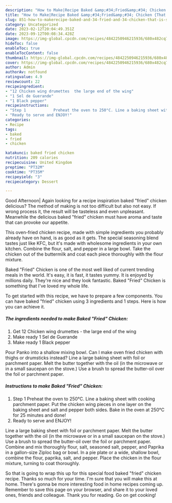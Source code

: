 ```yaml
---
description: "How to Make|Recipe Baked &amp;#34;Fried&amp;#34; Chicken {That is Special"
title: "How to Make|Recipe Baked &amp;#34;Fried&amp;#34; Chicken {That is Special"
slug: 851-how-to-makerecipe-baked-and-34-fried-and-34-chicken-that-is-special
category: Uncategorized
date: 2023-02-12T20:04:49.351Z
date: 2023-09-12T00:08:34.428Z
image: https://img-global.cpcdn.com/recipes/4842250946215936/680x482cq70/baked-fried-chicken-recipe-main-photo.jpg
hideToc: false
enableToc: true
enableTocContent: false
thumbnail: https://img-global.cpcdn.com/recipes/4842250946215936/680x482cq70/baked-fried-chicken-recipe-main-photo.jpg
cover: https://img-global.cpcdn.com/recipes/4842250946215936/680x482cq70/baked-fried-chicken-recipe-main-photo.jpg
author: Admin
authorAv: notfound
ratingvalue: 4.9
reviewcount: 22
recipeingredient:
- "12 Chicken wing drumettes  the large end of the wing"
- "1 Sel de Guerande"
- "1 Black pepper"
recipeinstructions:
- "Step 1            Preheat the oven to 250°C. Line a baking sheet with cooking parchment paper. Put the chicken wing pieces in one layer on the baking sheet and salt and pepper both sides. Bake in the oven at 250°C for 25 minutes and done!"
- "Ready to serve and ENJOY!"
categories:
- Recipe
tags:
- baked
- fried
- chicken

katakunci: baked fried chicken 
nutrition: 209 calories
recipecuisine: United Kingdom
preptime: "PT32M"
cooktime: "PT35M"
recipeyield: "3"
recipecategory: Dessert

---
```



Good Afternoon| Again looking for a recipe inspiration baked &#34;fried&#34; chicken delicious? The method of making is not too difficult but also not easy. If wrong process it, the result will be tasteless and even unpleasant. Meanwhile the delicious baked &#34;fried&#34; chicken must have aroma and taste that can provoke our appetite.





This oven-fried chicken recipe, made with simple ingredients you probably already have on hand, is as good as it gets. The special seasoning blend tastes just like KFC, but it&#39;s made with wholesome ingredients in your own kitchen. Combine the flour, salt, and pepper in a large bowl. Take the chicken out of the buttermilk and coat each piece thoroughly with the flour mixture.

Baked &#34;Fried&#34; Chicken is one of the most well liked of current trending meals in the world. It's easy, it is fast, it tastes yummy. It is enjoyed by millions daily. They're nice and they look fantastic. Baked &#34;Fried&#34; Chicken is something that I've loved my whole life.


To get started with this recipe, we have to prepare a few components. You can have baked &#34;fried&#34; chicken using 3 ingredients and 1 steps. Here is how you can achieve it.

<!--inarticleads1-->

##### The ingredients needed to make Baked &#34;Fried&#34; Chicken:

1. Get 12 Chicken wing drumettes - the large end of the wing
1. Make ready 1 Sel de Guerande
1. Make ready 1 Black pepper


Pour Panko into a shallow mixing bowl. Can I make oven fried chicken with thighs or drumsticks instead? Line a large baking sheet with foil or parchment paper. Melt the butter together with the oil (in the microwave or in a small saucepan on the stove.) Use a brush to spread the butter-oil over the foil or parchment paper. 

<!--inarticleads2-->

##### Instructions to make Baked &#34;Fried&#34; Chicken:

1. Step 1            Preheat the oven to 250°C. Line a baking sheet with cooking parchment paper. Put the chicken wing pieces in one layer on the baking sheet and salt and pepper both sides. Bake in the oven at 250°C for 25 minutes and done!
1. Ready to serve and ENJOY!

Line a large baking sheet with foil or parchment paper. Melt the butter together with the oil (in the microwave or in a small saucepan on the stove.) Use a brush to spread the butter-oil over the foil or parchment paper. Combine and mix thoroughly flour, salt, seasoned salt, pepper, and Paprika in a gallon-size Ziploc bag or bowl. In a pie plate or a wide, shallow bowl, combine the flour, paprika, salt, and pepper. Place the chicken in the flour mixture, turning to coat thoroughly. 

So that is going to wrap this up for this special food baked &#34;fried&#34; chicken recipe. Thanks so much for your time. I'm sure that you will make this at home. There's gonna be more interesting food in home recipes coming up. Remember to save this page on your browser, and share it to your loved ones, friends and colleague. Thank you for reading. Go on get cooking!
